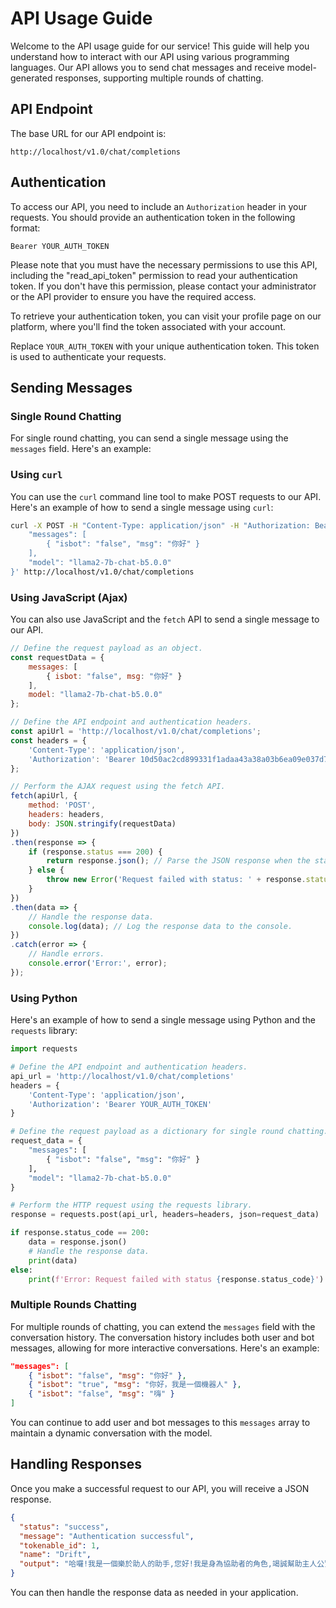 # API Usage Guide

Welcome to the API usage guide for our service! This guide will help you understand how to interact with our API using various programming languages. Our API allows you to send chat messages and receive model-generated responses, supporting multiple rounds of chatting.

## API Endpoint

The base URL for our API endpoint is:
```
http://localhost/v1.0/chat/completions
```

## Authentication

To access our API, you need to include an `Authorization` header in your requests. You should provide an authentication token in the following format:
```
Bearer YOUR_AUTH_TOKEN
```

Please note that you must have the necessary permissions to use this API, including the "read_api_token" permission to read your authentication token. If you don't have this permission, please contact your administrator or the API provider to ensure you have the required access.

To retrieve your authentication token, you can visit your profile page on our platform, where you'll find the token associated with your account.

Replace `YOUR_AUTH_TOKEN` with your unique authentication token. This token is used to authenticate your requests.

## Sending Messages

### Single Round Chatting

For single round chatting, you can send a single message using the `messages` field. Here's an example:

### Using `curl`

You can use the `curl` command line tool to make POST requests to our API. Here's an example of how to send a single message using `curl`:

```bash
curl -X POST -H "Content-Type: application/json" -H "Authorization: Bearer YOUR_AUTH_TOKEN" -d '{
    "messages": [
        { "isbot": "false", "msg": "你好" }
    ],
    "model": "llama2-7b-chat-b5.0.0"
}' http://localhost/v1.0/chat/completions
```

### Using JavaScript (Ajax)

You can also use JavaScript and the `fetch` API to send a single message to our API.
```javascript
// Define the request payload as an object.
const requestData = {
    messages: [
        { isbot: "false", msg: "你好" }
    ],
    model: "llama2-7b-chat-b5.0.0"
};

// Define the API endpoint and authentication headers.
const apiUrl = 'http://localhost/v1.0/chat/completions';
const headers = {
    'Content-Type': 'application/json',
    'Authorization': 'Bearer 10d50ac2cd899331f1adaa43a38a03b6ea09e037d7a71783606aae7c6ef38cf5'
};

// Perform the AJAX request using the fetch API.
fetch(apiUrl, {
    method: 'POST',
    headers: headers,
    body: JSON.stringify(requestData)
})
.then(response => {
    if (response.status === 200) {
        return response.json(); // Parse the JSON response when the status code is 200.
    } else {
        throw new Error('Request failed with status: ' + response.status);
    }
})
.then(data => {
    // Handle the response data.
    console.log(data); // Log the response data to the console.
})
.catch(error => {
    // Handle errors.
    console.error('Error:', error);
});

```

### Using Python

Here's an example of how to send a single message using Python and the `requests` library:

```python
import requests

# Define the API endpoint and authentication headers.
api_url = 'http://localhost/v1.0/chat/completions'
headers = {
    'Content-Type': 'application/json',
    'Authorization': 'Bearer YOUR_AUTH_TOKEN'
}

# Define the request payload as a dictionary for single round chatting.
request_data = {
    "messages": [
        { "isbot": "false", "msg": "你好" }
    ],
    "model": "llama2-7b-chat-b5.0.0"
}

# Perform the HTTP request using the requests library.
response = requests.post(api_url, headers=headers, json=request_data)

if response.status_code == 200:
    data = response.json()
    # Handle the response data.
    print(data)
else:
    print(f'Error: Request failed with status {response.status_code}')
```

### Multiple Rounds Chatting

For multiple rounds of chatting, you can extend the `messages` field with the conversation history. The conversation history includes both user and bot messages, allowing for more interactive conversations. Here's an example:

```json
"messages": [
    { "isbot": "false", "msg": "你好" },
    { "isbot": "true", "msg": "你好，我是一個機器人" },
    { "isbot": "false", "msg": "嗨" }
]
```

You can continue to add user and bot messages to this `messages` array to maintain a dynamic conversation with the model.

## Handling Responses

Once you make a successful request to our API, you will receive a JSON response.

```json
{
  "status": "success",
  "message": "Authentication successful",
  "tokenable_id": 1,
  "name": "Drift",
  "output": "哈囉!我是一個樂於助人的助手,您好!我是身為協助者的角色,竭誠幫助主人公實現其目標或完成任務。您有何需要協助或指引的嗎?請別擔心地問,我竭誠照顧您的需求。"
}
```

You can then handle the response data as needed in your application.
